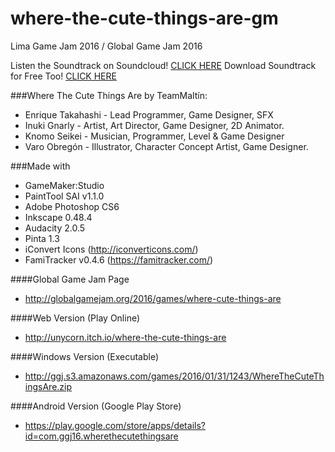 # where-the-cute-things-are-gm
Lima Game Jam 2016 / Global Game Jam 2016

Listen the Soundtrack on Soundcloud! [CLICK HERE](https://goo.gl/FT02AJ)
Download Soundtrack for Free Too! [CLICK HERE](https://goo.gl/mwmrOX)

###Where The Cute Things Are by TeamMaltín:
- Enrique Takahashi - Lead Programmer, Game Designer, SFX
- Inuki Gnarly  - Artist, Art Director, Game Designer, 2D Animator.
- Knomo Seikei - Musician, Programmer, Level & Game Designer
- Varo Obregón - Illustrator, Character Concept Artist, Game Designer.

###Made with
- GameMaker:Studio
- PaintTool SAI v1.1.0
- Adobe Photoshop CS6
- Inkscape 0.48.4
- Audacity 2.0.5
- Pinta 1.3
- iConvert Icons (http://iconverticons.com/)
- FamiTracker v0.4.6 (https://famitracker.com/)

####Global Game Jam Page
- http://globalgamejam.org/2016/games/where-cute-things-are

####Web Version (Play Online)
- http://unycorn.itch.io/where-the-cute-things-are

####Windows Version (Executable)
- http://ggj.s3.amazonaws.com/games/2016/01/31/1243/WhereTheCuteThingsAre.zip

####Android Version (Google Play Store)
- https://play.google.com/store/apps/details?id=com.ggj16.wherethecutethingsare

